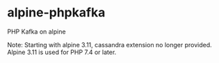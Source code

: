 # alpine-phpkafka
PHP Kafka on alpine

Note: Starting with alpine 3.11, cassandra extension no longer provided. Alpine 3.11 is used for PHP 7.4 or later.
